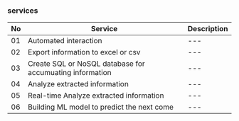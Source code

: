 ### services
|No|Service|Description|
|---|---|---|
|01|Automated interaction|---|
|02|Export information to excel or csv|---|
|03|Create SQL or NoSQL database for accumuating information|---|
|04|Analyze extracted information|---|
|05|Real-time Analyze extracted information|---|
|06|Building ML model to predict the next come|---|

